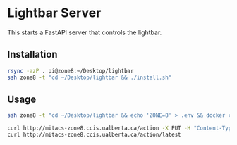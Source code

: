 # Lightbar Server

This starts a FastAPI server that controls the lightbar.

## Installation
```bash
rsync -azP . pi@zone8:~/Desktop/lightbar
ssh zone8 -t "cd ~/Desktop/lightbar && ./install.sh"
```


## Usage
```bash
ssh zone8 -t "cd ~/Desktop/lightbar && echo 'ZONE=8' > .env && docker compose up -d"

curl http://mitacs-zone8.ccis.ualberta.ca/action -X PUT -H "Content-Type: application/json" -d '{"array": [[1.0, 1.0, 1.0, 1.0, 1.0, 1.0], [1.0, 1.0, 1.0, 1.0, 1.0, 1.0]]}'
curl http://mitacs-zone8.ccis.ualberta.ca/action/latest
```
